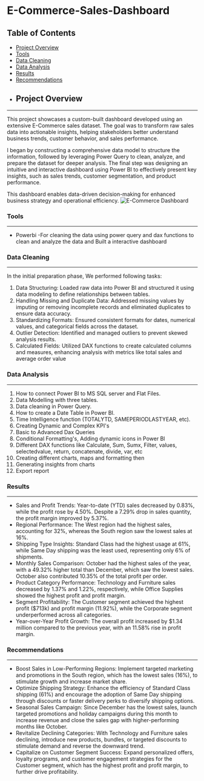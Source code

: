 # E-Commerce-Sales-Dashboard

## Table of Contents 
- [Project Overview](#project-overview)
- [Tools](#tools)
- [Data Cleaning](#data-cleaning)
- [Data Analysis](#data-analysis)
- [Results](#results)
- [Recommendations](#recommendations)
- ## Project Overview
---
This project showcases a custom-built dashboard developed using an extensive E-Commerce sales dataset. The goal was to transform raw sales data into actionable insights, helping stakeholders better understand business trends, customer behavior, and sales performance.

I began by constructing a comprehensive data model to structure the information, followed by leveraging Power Query to clean, analyze, and prepare the dataset for deeper analysis. The final step was designing an intuitive and interactive dashboard using Power BI to effectively present key insights, such as sales trends, customer segmentation, and product performance.

This dashboard enables data-driven decision-making for enhanced business strategy and operational efficiency.
![E-Commerce Dashboard](https://github.com/user-attachments/assets/bb9f7b6a-cea1-4c97-9ac9-48bd76499d59)



### Tools 
---
- Powerbi -For cleaning the data using power query and dax functions to clean and analyze the data and Built a interactive dashboard 



### Data Cleaning
---
In the initial preparation phase, We performed following tasks:
1. Data Structuring: Loaded raw data into Power BI and structured it using data modeling to define relationships between tables.
2. Handling Missing and Duplicate Data: Addressed missing values by imputing or removing incomplete records and eliminated duplicates to ensure data accuracy.
3. Standardizing Formats: Ensured consistent formats for dates, numerical values, and categorical fields across the dataset.
4. Outlier Detection: Identified and managed outliers to prevent skewed analysis results.
5. Calculated Fields: Utilized DAX functions to create calculated columns and measures, enhancing analysis with metrics like total sales and average order value


   
### Data Analysis 
---
1. How to connect Power BI to MS SQL server and Flat Files.
2. Data Modelling with three tables.
3. Data cleaning in Power Query.
4. How to create a Date Table in Power BI.
5. Time Intelligence function (TOTALYTD, SAMEPERIODLASTYEAR, etc).
6. Creating Dynamic and Complex KPI's
7. Basic to Advanced Dax Queries
8. Conditional Formatting's, Adding dynamic icons in Power Bl
9. Different DAX functions like Calculate, Sum, Sumx, Filter, values, selectedvalue, return, concatenate, divide, var, etc
10. Creating different charts, maps and formatting then
11. Generating insights from charts
12. Export report



### Results
---
- Sales and Profit Trends: Year-to-date (YTD) sales decreased by 0.83%, while the profit rose by 4.50%. Despite a 7.29% drop in sales quantity, the profit margin improved by 5.37%.
- Regional Performance: The West region had the highest sales, accounting for 32%, whereas the South region saw the lowest sales at 16%.
- Shipping Type Insights: Standard Class had the highest usage at 61%, while Same Day shipping was the least used, representing only 6% of shipments.
- Monthly Sales Comparison: October had the highest sales of the year, with a 49.32% higher total than December, which saw the lowest sales. October also contributed 10.35% of the total profit per order.
- Product Category Performance: Technology and Furniture sales decreased by 1.37% and 1.22%, respectively, while Office Supplies showed the highest profit and profit margin.
- Segment Profitability: The Customer segment achieved the highest profit ($713k) and profit margin (11.92%), while the Corporate segment underperformed across all categories.
- Year-over-Year Profit Growth: The overall profit increased by $1.34 million compared to the previous year, with an 11.58% rise in profit margin.



### Recommendations
---
- Boost Sales in Low-Performing Regions: Implement targeted marketing and promotions in the South region, which has the lowest sales (16%), to stimulate growth and increase market share.
- Optimize Shipping Strategy: Enhance the efficiency of Standard Class shipping (61%) and encourage the adoption of Same Day shipping through discounts or faster delivery perks to diversify shipping options.
- Seasonal Sales Campaign: Since December has the lowest sales, launch targeted promotions and holiday campaigns during this month to increase revenue and close the sales gap with higher-performing months like October.
- Revitalize Declining Categories: With Technology and Furniture sales declining, introduce new products, bundles, or targeted discounts to stimulate demand and reverse the downward trend.
- Capitalize on Customer Segment Success: Expand personalized offers, loyalty programs, and customer engagement strategies for the Customer segment, which has the highest profit and profit margin, to further drive profitability.

